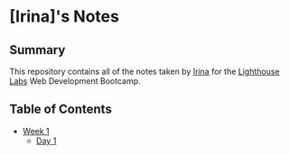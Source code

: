 # [Irina]'s Notes

## Summary

This repository contains all of the notes taken by [Irina](https://github.com/IrinaGM) for the [Lighthouse Labs](https://www.lighthouselabs.ca/) Web Development Bootcamp.

## Table of Contents
* [Week 1](/Week_1/)
  * [Day 1](/Week_1/Day_1/)